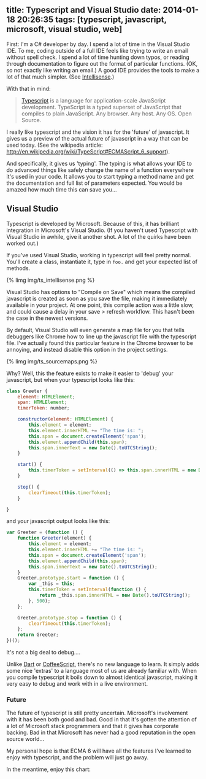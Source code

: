 title: Typescript and Visual Studio
date: 2014-01-18 20:26:35
tags: [typescript, javascript, microsoft, visual studio, web]
---

First:  I'm a C# developer by day.  I spend a lot of time in the Visual Studio IDE.  To me, coding outside of a full IDE feels like trying to write an email without spell check.  I spend a lot of time hunting down typos, or reading through documentation to figure out the format of particular functions.  (OK, so not exactly like writing an email.)  A good IDE provides the tools to make a lot of that much simpler. (See [Intellisense](http://en.wikipedia.org/wiki/Intelligent_code_completion).)

With that in mind: 

>[Typescript](http://www.typescriptlang.org) is a language for application-scale JavaScript development. TypeScript is a typed superset of JavaScript that compiles to plain JavaScript. Any browser. Any host. Any OS. Open Source.

I really like typescript and the vision it has for the 'future' of javascript.  It gives us a preview of the actual future of javascript in a way that can be used today.  (See the wikipedia article: http://en.wikipedia.org/wiki/TypeScript#ECMAScript_6_support).

And specifically, it gives us 'typing'.  The typing is what allows your IDE to do advanced things like safely change the name of a function everywhere it's used in your code.  It allows you to start typing a method name and get the documentation and full list of parameters expected.  You would be amazed how much time this can save you...

## Visual Studio

Typescript is developed by Microsoft.  Because of this, it has brilliant integration in Microsoft's Visual Studio.  (If you haven't used Typescript with Visual Studio in awhile, give it another shot.  A lot of the quirks have been worked out.)

If you've used Visual Studio, working in typescript will feel pretty normal.  You'll create a class, instantiate it, type in `foo.` and get your expected list of methods.  

{% limg img/ts_intellisense.png %}

Visual Studio has options to "Compile on Save" which means the compiled javascript is created as soon as you save the file, making it immediately available in your project.  At one point, this compile action was a little slow, and could cause a delay in your save > refresh workflow.  This hasn't been the case in the newest versions.

By default, Visual Studio will even generate a map file for you that tells debuggers like Chrome how to line up the javascript file with the typescript file.  I've actually found this particular feature in the Chrome browser to be annoying, and instead disable this option in the project settings. 

{% limg img/ts_sourcemaps.png %}


Why?  Well, this the feature exists to make it easier to 'debug' your javascript, but when your typescript looks like this:
```javascript
class Greeter {
    element: HTMLElement;
    span: HTMLElement;
    timerToken: number;

    constructor(element: HTMLElement) {
        this.element = element;
        this.element.innerHTML += "The time is: ";
        this.span = document.createElement('span');
        this.element.appendChild(this.span);
        this.span.innerText = new Date().toUTCString();
    }

    start() {
        this.timerToken = setInterval(() => this.span.innerHTML = new Date().toUTCString(), 500);
    }

    stop() {
        clearTimeout(this.timerToken);
    }

}
```

and your javascript output looks like this:
```javascript
var Greeter = (function () {
    function Greeter(element) {
        this.element = element;
        this.element.innerHTML += "The time is: ";
        this.span = document.createElement('span');
        this.element.appendChild(this.span);
        this.span.innerText = new Date().toUTCString();
    }
    Greeter.prototype.start = function () {
        var _this = this;
        this.timerToken = setInterval(function () {
            return _this.span.innerHTML = new Date().toUTCString();
        }, 500);
    };

    Greeter.prototype.stop = function () {
        clearTimeout(this.timerToken);
    };
    return Greeter;
})();
```

It's not a big deal to debug....

Unlike [Dart](http://www.dartlang.org) or [CoffeeScript](http://coffeescript.org/), there's no new language to learn.  It simply adds some nice 'extras' to a language most of us are already familiar with. When you compile typescript it boils down to almost identical javascript, making it very easy to debug and work with in a live environment.


### Future

The future of typescript is still pretty uncertain.  Microsoft's involvement with it has been both good and bad.  Good in that it's gotten the attention of a lot of Microsoft stack programmers and that it gives has corporate backing.  Bad in that Microsoft has never had a good reputation in the open source world...

My personal hope is that ECMA 6 will have all the features I've learned to enjoy with typescript, and the problem will just go away.

In the meantime, enjoy this chart:

<script type="text/javascript" src="//www.google.com/trends/embed.js?hl=en-US&q=typescript,+coffeescript&cmpt=q&content=1&cid=TIMESERIES_GRAPH_0&export=5&w=500&h=330"></script>


